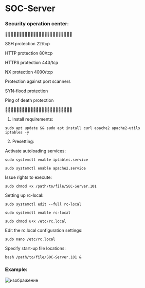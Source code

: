 # SOC-Server
### Security operation center:

🔳🔳🔳🔳🔳🔳🔳🔳🔳🔳🔳🔳🔳🔳🔳🔳🔳🔳🔳🔳🔳🔳🔳🔳

SSH protection 22/tcp

HTTP protection 80/tcp

HTTPS protection 443/tcp

NX protection 4000/tcp

Protection against port scanners

SYN-flood protection

Ping of death protection

🔳🔳🔳🔳🔳🔳🔳🔳🔳🔳🔳🔳🔳🔳🔳🔳🔳🔳🔳🔳🔳🔳🔳🔳

1. Install requirements:

```
sudo apt update && sudo apt install curl apache2 apache2-utils iptables -y
```

2. Presetting:

Activate autoloading services:
```
sudo systemctl enable iptables.service
```
```
sudo systemctl enable apache2.service
```

Issue rights to execute:
```
sudo chmod +x /path/to/file/SOC-Server.101
```

Setting up rc-local:
```
sudo systemctl edit --full rc-local
```
```
sudo systemctl enable rc-local
```
```
sudo chmod u+x /etc/rc.local
```

Edit the rc.local configuration settings:
```
sudo nano /etc/rc.local
```

Specify start-up file locations:
```
bash /path/to/file/SOC-Server.101 &
```

### Example:
![изображение](https://user-images.githubusercontent.com/37213906/236634159-76277acf-c0bb-4651-a87a-3de6846f2e39.png)
